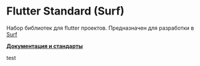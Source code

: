 # Flutter Standard (Surf)

Набор библиотек для flutter проектов.
Предназначен для разработки в [Surf](https://surfstudio.ru)

[**Документация и стандарты**](docs/main.md)


test